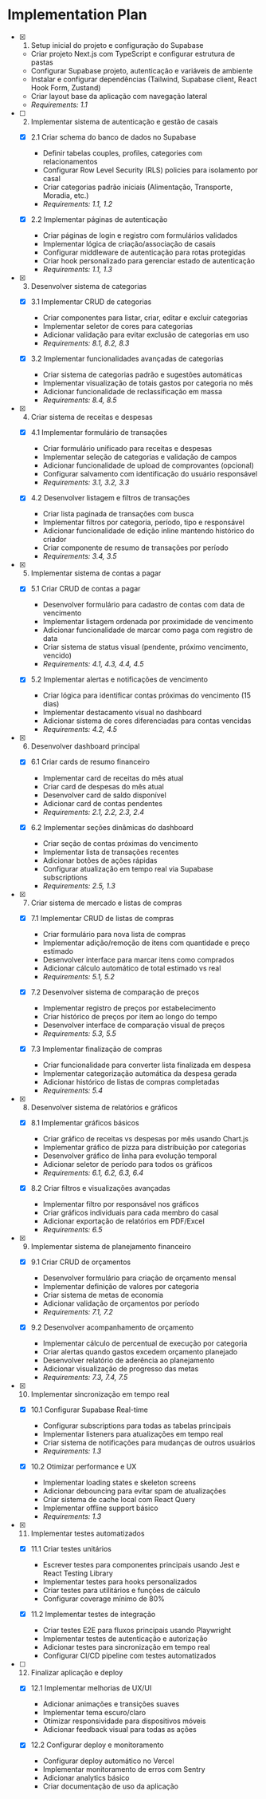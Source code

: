 # Implementation Plan

- [x] 1. Setup inicial do projeto e configuração do Supabase






  - Criar projeto Next.js com TypeScript e configurar estrutura de pastas
  - Configurar Supabase projeto, autenticação e variáveis de ambiente
  - Instalar e configurar dependências (Tailwind, Supabase client, React Hook Form, Zustand)
  - Criar layout base da aplicação com navegação lateral
  - _Requirements: 1.1_

- [ ] 2. Implementar sistema de autenticação e gestão de casais


  - [x] 2.1 Criar schema do banco de dados no Supabase



    - Definir tabelas couples, profiles, categories com relacionamentos
    - Configurar Row Level Security (RLS) policies para isolamento por casal
    - Criar categorias padrão iniciais (Alimentação, Transporte, Moradia, etc.)
    - _Requirements: 1.1, 1.2_

  - [x] 2.2 Implementar páginas de autenticação


    - Criar páginas de login e registro com formulários validados
    - Implementar lógica de criação/associação de casais
    - Configurar middleware de autenticação para rotas protegidas
    - Criar hook personalizado para gerenciar estado de autenticação
    - _Requirements: 1.1, 1.3_

- [x] 3. Desenvolver sistema de categorias


  - [x] 3.1 Implementar CRUD de categorias



    - Criar componentes para listar, criar, editar e excluir categorias
    - Implementar seletor de cores para categorias
    - Adicionar validação para evitar exclusão de categorias em uso
    - _Requirements: 8.1, 8.2, 8.3_

  - [x] 3.2 Implementar funcionalidades avançadas de categorias


    - Criar sistema de categorias padrão e sugestões automáticas
    - Implementar visualização de totais gastos por categoria no mês
    - Adicionar funcionalidade de reclassificação em massa
    - _Requirements: 8.4, 8.5_


- [x] 4. Criar sistema de receitas e despesas


  - [x] 4.1 Implementar formulário de transações


    - Criar formulário unificado para receitas e despesas
    - Implementar seleção de categorias e validação de campos
    - Adicionar funcionalidade de upload de comprovantes (opcional)
    - Configurar salvamento com identificação do usuário responsável
    - _Requirements: 3.1, 3.2, 3.3_

  - [x] 4.2 Desenvolver listagem e filtros de transações


    - Criar lista paginada de transações com busca
    - Implementar filtros por categoria, período, tipo e responsável
    - Adicionar funcionalidade de edição inline mantendo histórico do criador
    - Criar componente de resumo de transações por período
    - _Requirements: 3.4, 3.5_

- [x] 5. Implementar sistema de contas a pagar


  - [x] 5.1 Criar CRUD de contas a pagar



    - Desenvolver formulário para cadastro de contas com data de vencimento
    - Implementar listagem ordenada por proximidade de vencimento
    - Adicionar funcionalidade de marcar como paga com registro de data
    - Criar sistema de status visual (pendente, próximo vencimento, vencido)
    - _Requirements: 4.1, 4.3, 4.4, 4.5_

  - [x] 5.2 Implementar alertas e notificações de vencimento


    - Criar lógica para identificar contas próximas do vencimento (15 dias)
    - Implementar destacamento visual no dashboard
    - Adicionar sistema de cores diferenciadas para contas vencidas
    - _Requirements: 4.2, 4.5_

- [x] 6. Desenvolver dashboard principal


  - [x] 6.1 Criar cards de resumo financeiro



    - Implementar card de receitas do mês atual
    - Criar card de despesas do mês atual
    - Desenvolver card de saldo disponível
    - Adicionar card de contas pendentes
    - _Requirements: 2.1, 2.2, 2.3, 2.4_

  - [x] 6.2 Implementar seções dinâmicas do dashboard


    - Criar seção de contas próximas do vencimento
    - Implementar lista de transações recentes
    - Adicionar botões de ações rápidas
    - Configurar atualização em tempo real via Supabase subscriptions
    - _Requirements: 2.5, 1.3_

- [x] 7. Criar sistema de mercado e listas de compras
  - [x] 7.1 Implementar CRUD de listas de compras



    - Criar formulário para nova lista de compras
    - Implementar adição/remoção de itens com quantidade e preço estimado
    - Desenvolver interface para marcar itens como comprados
    - Adicionar cálculo automático de total estimado vs real
    - _Requirements: 5.1, 5.2_

  - [x] 7.2 Desenvolver sistema de comparação de preços


    - Implementar registro de preços por estabelecimento
    - Criar histórico de preços por item ao longo do tempo
    - Desenvolver interface de comparação visual de preços
    - _Requirements: 5.3, 5.5_

  - [x] 7.3 Implementar finalização de compras
    - Criar funcionalidade para converter lista finalizada em despesa
    - Implementar categorização automática da despesa gerada
    - Adicionar histórico de listas de compras completadas
    - _Requirements: 5.4_

- [x] 8. Desenvolver sistema de relatórios e gráficos


  - [x] 8.1 Implementar gráficos básicos



    - Criar gráfico de receitas vs despesas por mês usando Chart.js
    - Implementar gráfico de pizza para distribuição por categorias
    - Desenvolver gráfico de linha para evolução temporal
    - Adicionar seletor de período para todos os gráficos
    - _Requirements: 6.1, 6.2, 6.3, 6.4_

  - [x] 8.2 Criar filtros e visualizações avançadas


    - Implementar filtro por responsável nos gráficos
    - Criar gráficos individuais para cada membro do casal
    - Adicionar exportação de relatórios em PDF/Excel
    - _Requirements: 6.5_

- [x] 9. Implementar sistema de planejamento financeiro

  - [x] 9.1 Criar CRUD de orçamentos


    - Desenvolver formulário para criação de orçamento mensal
    - Implementar definição de valores por categoria
    - Criar sistema de metas de economia
    - Adicionar validação de orçamentos por período
    - _Requirements: 7.1, 7.2_



  - [x] 9.2 Desenvolver acompanhamento de orçamento
    - Implementar cálculo de percentual de execução por categoria
    - Criar alertas quando gastos excedem orçamento planejado
    - Desenvolver relatório de aderência ao planejamento
    - Adicionar visualização de progresso das metas
    - _Requirements: 7.3, 7.4, 7.5_

- [x] 10. Implementar sincronização em tempo real
  - [x] 10.1 Configurar Supabase Real-time

    - Configurar subscriptions para todas as tabelas principais
    - Implementar listeners para atualizações em tempo real
    - Criar sistema de notificações para mudanças de outros usuários
    - _Requirements: 1.3_

  - [x] 10.2 Otimizar performance e UX
    - Implementar loading states e skeleton screens
    - Adicionar debouncing para evitar spam de atualizações
    - Criar sistema de cache local com React Query
    - Implementar offline support básico
    - _Requirements: 1.3_

- [x] 11. Implementar testes automatizados
  - [x] 11.1 Criar testes unitários
    - Escrever testes para componentes principais usando Jest e React Testing Library
    - Implementar testes para hooks personalizados
    - Criar testes para utilitários e funções de cálculo
    - Configurar coverage mínimo de 80%

  - [x] 11.2 Implementar testes de integração
    - Criar testes E2E para fluxos principais usando Playwright
    - Implementar testes de autenticação e autorização
    - Adicionar testes para sincronização em tempo real
    - Configurar CI/CD pipeline com testes automatizados

- [ ] 12. Finalizar aplicação e deploy
  - [x] 12.1 Implementar melhorias de UX/UI
    - Adicionar animações e transições suaves
    - Implementar tema escuro/claro
    - Otimizar responsividade para dispositivos móveis
    - Adicionar feedback visual para todas as ações

  - [x] 12.2 Configurar deploy e monitoramento
    - Configurar deploy automático no Vercel
    - Implementar monitoramento de erros com Sentry
    - Adicionar analytics básico
    - Criar documentação de uso da aplicação
